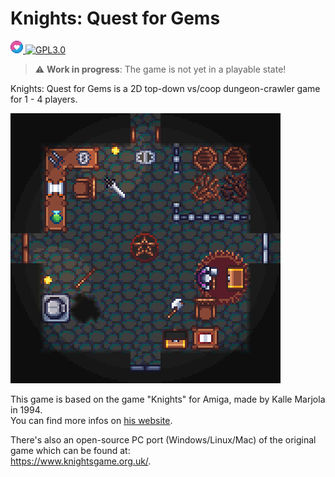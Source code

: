 
# Knights: Quest for Gems

<a href="https://love2d.org/">
         <img alt="LOVE" src="image/loveIcon.png"
         height="20">
</a>
<a href="https://www.gnu.org/licenses/gpl-3.0.txt">
         <img alt="GPL3.0" src="https://upload.wikimedia.org/wikipedia/commons/thumb/8/86/GPL_v3_Blue_Badge.svg/120px-GPL_v3_Blue_Badge.svg.png"
         height="20">
</a>

> :warning: **Work in progress**: The game is not yet in a playable state!
> 
Knights: Quest for Gems is a 2D top-down vs/coop dungeon-crawler game for 1 - 4 players.



![](image/preview.png)

This game is based on the game "Knights" for Amiga, made by Kalle Marjola in 1994.  
You can find more infos on [his website](https://rpr.kapsi.fi/games/design.shtml#knights).

There's also an open-source PC port (Windows/Linux/Mac) of the original game which can be found at:  
https://www.knightsgame.org.uk/.
